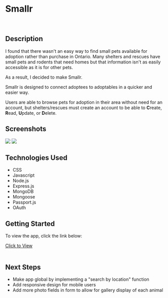 <h1>Smallr</h1>
<br />
<h2>Description</h2>
<p>I found that there wasn't an easy way to find small pets available for adoption rather than purchase in Ontario. Many shelters and rescues have small pets and rodents that need homes but that information isn't as easily accessible as it is for other pets.<p>
<p>As a result, I decided to make Smallr.</p>
<p>Smallr is designed to connect adoptees to adoptables in a quicker and easier way.</p>
<p>Users are able to browse pets for adoption in their area without need for an account, but shelters/rescues must create an account to be able to <strong>C</strong>reate, <strong>R</strong>ead, <strong>U</strong>pdate, or <strong>D</strong>elete.
<br />
<h2>Screenshots</h2>
<img src="https://i.imgur.com/d9xEua5.png">
<img src="https://i.imgur.com/Y8yMLzx.png">
<br />
<h2>Technologies Used</h2>
<ul>
<li>CSS</li>
<li>Javascript</li>
<li>Node.js</li>
<li>Express.js</li>
<li>MongoDB</li>
<li>Mongoose</li>
<li>Passport.js</li>
<li>OAuth</li>
</ul>
<h2>Getting Started</h2>
<p>To view the app, click the link below:</p>
<a href="https://smallr-app.herokuapp.com/">Click to View</a>
<br />
<br />
<h2>Next Steps</h2>
<ul>
<li>Make app global by implementing a "search by location" function</li>
<li>Add responsive design for mobile users</li>
<li>Add more photo fields in form to allow for gallery display of each animal</li>
</ul>
